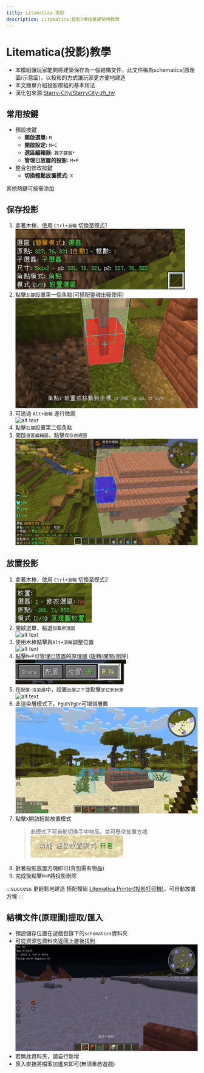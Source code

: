 ```yaml
---
title: Litematica 投影
description: Litematica(投影)模組基礎使用教學
---
```


# Litematica(投影)教學

* 本模組讓玩家能夠將建築保存為一個結構文件，此文件稱為schematics(原理圖/示意圖)，以投影的方式讓玩家更方便地建造
* 本文簡單介紹投影模組的基本用法
* 漢化包來源:[Starry-City/StarryCity-zh_tw](https://github.com/Starry-City/StarryCity-zh_tw)

## 常用按鍵
* 預設按鍵
  * **開啟選單:** `M`
  * **開啟設定:** `M+C`
  * **選區編輯器:** `數字鍵盤*`
  * **管理已放置的投影:** `M+P`
* 整合包修改按鍵
  * **切換輕鬆放置模式:** `X`
  
其他熱鍵可按需添加


## 保存投影
1. 拿著木棒，使用 `Ctrl+滾輪` 切換至模式1\
    ![alt text](image.png)
2. 點擊`左鍵`設置第一個角點(可搭配靈魂出竅使用)\
    ![alt text](image-3.png)
3. 可透過 `Alt+滾輪` 進行微調\
   ![alt text](recording.gif)
4. 點擊`右鍵`設置第二個角點
5. 開啟`選區編輯器`，點擊`保存原理圖`\
   ![alt text](recording-1.gif)

## 放置投影
1. 拿著木棒，使用 `Ctrl+滾輪` 切換至模式2\
   ![alt text](image-8.png)
2. 開啟選單，點選`加載原理圖`\
   ![alt text](recording-2.gif)
3. 使用木棒點擊與`Alt+滾輪`調整位置\
   ![alt text](recording-3.gif)
4. 點擊`M+P`可管理已放置的原理圖 (旋轉/開關/刪除)\
   ![alt text](image-9.png)
5. 在`配置`-`渲染層`中，設置`此層之下`並點擊`定位到玩家`\
   ![alt text](recording-4.gif)
6. 此渲染層模式下，`PgUP`/`PgDn`可增減層數
   ![alt text](recording-5.gif)
7. 點擊`X`開啟輕鬆放置模式
   > 此模式下可自動切換手中物品，並可懸空放置方塊\
   > ![alt text](image-7.png)
8. 對著投影放置方塊即可(背包需有物品)
9. 完成後點擊`M+P`將投影刪除

:::success 更輕鬆地建造
搭配模組 [Litematica Printer(投影打印機)](/docs/mod/use/printer)，可自動放置方塊
:::

## 結構文件(原理圖)提取/匯入
* 預設儲存位置在遊戲目錄下的`schematics`資料夾
* 可從資源包資料夾返回上層後找到\
  ![alt text](recording-6.gif)
* 若無此資料夾，請自行新增
* 匯入直接將檔案加進來即可(無須重啟遊戲)